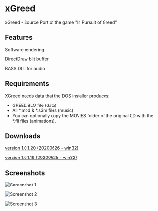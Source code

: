 # xGreed
xGreed - Source Port of the game "In Pursuit of Greed"

## Features
Software rendering

DirectDraw blit buffer

BASS.DLL for audio

## Requirements
XGreed needs data that the DOS installer produces:
* GREED.BLO file (data)
* All *.mod & *.s3m files (music)
* You can optionally copy the MOVIES folder of the original CD with the *.fli files (animations). 

## Downloads
[version 1.0.1.20 (20200626 - win32)](https://sourceforge.net/projects/xgreed/files/xGreed%201.0/xGreed_1.0.1.20_bin.zip/download)

[version 1.0.1.19 (20200625 - win32)](https://sourceforge.net/projects/xgreed/files/xGreed%201.0/xGreed_1.0.1.19_bin.zip/download)

## Screenshots

![Screenshot 1](https://i.postimg.cc/ZqXLZTP6/Image17.png "Screenshot 1")

![Screenshot 2](https://i.postimg.cc/T3797jp7/Image15.png "Screenshot 2")

![Screenshot 3](https://i.postimg.cc/7L5NpCzx/Image16.png "Screenshot 3")
